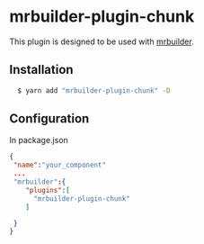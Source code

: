 mrbuilder-plugin-chunk
===
This plugin is designed to be used with [mrbuilder](https://github.com/jspears/mrbuilder).

## Installation
```sh
  $ yarn add "mrbuilder-plugin-chunk" -D
```
## Configuration
In package.json
```json
{
 "name":"your_component"
 ...
 "mrbuilder":{
    "plugins":[
      "mrbuilder-plugin-chunk"
    ]

 }
}
```
